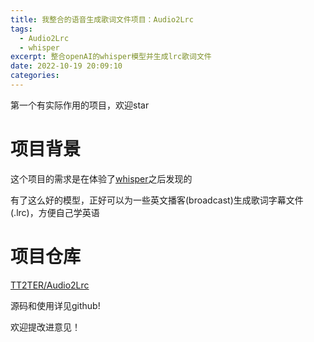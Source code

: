 ```yaml
---
title: 我整合的语音生成歌词文件项目：Audio2Lrc
tags:
  - Audio2Lrc
  - whisper
excerpt: 整合openAI的whisper模型并生成lrc歌词文件
date: 2022-10-19 20:09:10
categories:
---
```


第一个有实际作用的项目，欢迎star
# 项目背景
这个项目的需求是在体验了[whisper](https://blog.1314171.xyz/post/221018whisper.html)之后发现的

有了这么好的模型，正好可以为一些英文播客(broadcast)生成歌词字幕文件(.lrc)，方便自己学英语
# 项目仓库
[TT2TER/Audio2Lrc](https://github.com/TT2TER/Audio2Lrc)

源码和使用详见github!

欢迎提改进意见！